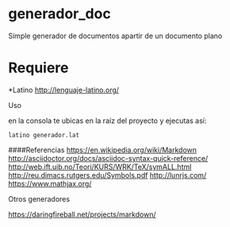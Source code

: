 # generador_doc
Simple generador de documentos apartir de un documento plano

# Requiere
*Latino http://lenguaje-latino.org/ 

Uso

en la consola te ubicas en la raíz del proyecto y ejecutas así:

```
latino generador.lat
```

####Referencias
https://en.wikipedia.org/wiki/Markdown
http://asciidoctor.org/docs/asciidoc-syntax-quick-reference/
http://web.ift.uib.no/Teori/KURS/WRK/TeX/symALL.html
http://reu.dimacs.rutgers.edu/Symbols.pdf
http://lunrjs.com/
https://www.mathjax.org/







Otros generadores

https://daringfireball.net/projects/markdown/

